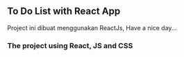 ## To Do List with React App


 Project ini dibuat menggunakan ReactJs, Have a nice day...

### The project using React, JS and CSS

